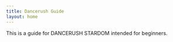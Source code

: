 ```yaml
---
title: Dancerush Guide
layout: home
---
```


This is a guide for DANCERUSH STARDOM intended for beginners.
